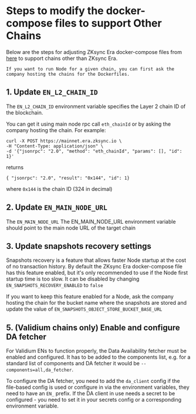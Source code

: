 # Steps to modify the docker-compose files to support Other Chains

Below are the steps for adjusting ZKsync Era docker-compose files from [here](00_quick_start.md) to support chains other
than ZKsync Era.

```admonish note
If you want to run Node for a given chain, you can first ask the company hosting the chains for the Dockerfiles.
```

## 1. Update `EN_L2_CHAIN_ID`

The `EN_L2_CHAIN_ID` environment variable specifies the Layer 2 chain ID of the blockchain.

You can get it using main node rpc call `eth_chainId` or by asking the company hosting the chain. For example:

```
curl -X POST https://mainnet.era.zksync.io \
-H "Content-Type: application/json" \
-d '{"jsonrpc": "2.0", "method": "eth_chainId", "params": [], "id": 1}'
```

returns

```
{ "jsonrpc": "2.0", "result": "0x144", "id": 1}
```

where `0x144` is the chain ID (324 in decimal)

## 2. Update `EN_MAIN_NODE_URL`

The `EN_MAIN_NODE_URL` The EN_MAIN_NODE_URL environment variable should point to the main node URL of the target chain

## 3. Update snapshots recovery settings

Snapshots recovery is a feature that allows faster Node startup at the cost of no transaction history. By default the
ZKsync Era docker-compose file has this feature enabled, but it's only recommended to use if the Node first startup time
is too slow. It can be disabled by changing `EN_SNAPSHOTS_RECOVERY_ENABLED` to `false`

If you want to keep this feature enabled for a Node, ask the company hosting the chain for the bucket name where the
snapshots are stored and update the value of `EN_SNAPSHOTS_OBJECT_STORE_BUCKET_BASE_URL`

## 5. (Validium chains only) Enable and configure DA fetcher

For Validium ENs to function properly, the Data Availability fetcher must be enabled and configured. It has to be added
to the components list, e.g. for a standard list of components and DA fetcher it would be `--components=all,da_fetcher`.

To configure the DA fetcher, you need to add the `da_client` config if the file-based config is used or configure in via
the environment variables, they need to have an `EN_` prefix. If the DA client in use needs a secret to be configured -
you need to set it in your secrets config or a corresponding environment variable.
